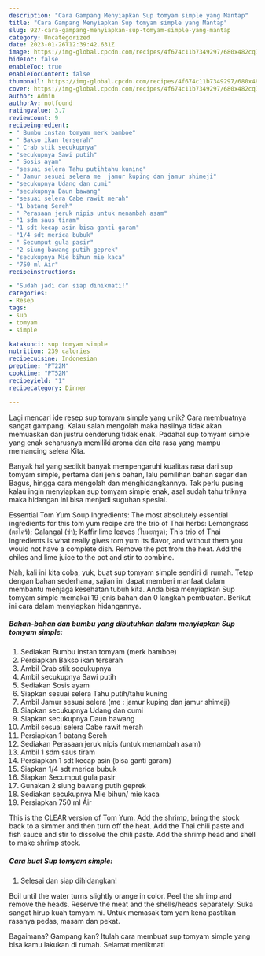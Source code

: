 ```yaml
---
description: "Cara Gampang Menyiapkan Sup tomyam simple yang Mantap"
title: "Cara Gampang Menyiapkan Sup tomyam simple yang Mantap"
slug: 927-cara-gampang-menyiapkan-sup-tomyam-simple-yang-mantap
category: Uncategorized
date: 2023-01-26T12:39:42.631Z
image: https://img-global.cpcdn.com/recipes/4f674c11b7349297/680x482cq70/sup-tomyam-simple-foto-resep-utama.jpg
hideToc: false
enableToc: true
enableTocContent: false
thumbnail: https://img-global.cpcdn.com/recipes/4f674c11b7349297/680x482cq70/sup-tomyam-simple-foto-resep-utama.jpg
cover: https://img-global.cpcdn.com/recipes/4f674c11b7349297/680x482cq70/sup-tomyam-simple-foto-resep-utama.jpg
author: Admin
authorAv: notfound
ratingvalue: 3.7
reviewcount: 9
recipeingredient:
- " Bumbu instan tomyam merk bamboe"
- " Bakso ikan terserah"
- " Crab stik secukupnya"
- "secukupnya Sawi putih"
- " Sosis ayam"
- "sesuai selera Tahu putihtahu kuning"
- " Jamur sesuai selera me  jamur kuping dan jamur shimeji"
- "secukupnya Udang dan cumi"
- "secukupnya Daun bawang"
- "sesuai selera Cabe rawit merah"
- "1 batang Sereh"
- " Perasaan jeruk nipis untuk menambah asam"
- "1 sdm saus tiram"
- "1 sdt kecap asin bisa ganti garam"
- "1/4 sdt merica bubuk"
- " Secumput gula pasir"
- "2 siung bawang putih geprek"
- "secukupnya Mie bihun mie kaca"
- "750 ml Air"
recipeinstructions:

- "Sudah jadi dan siap dinikmati!"
categories:
- Resep
tags:
- sup
- tomyam
- simple

katakunci: sup tomyam simple 
nutrition: 239 calories
recipecuisine: Indonesian
preptime: "PT22M"
cooktime: "PT52M"
recipeyield: "1"
recipecategory: Dinner

---
```





Lagi mencari ide resep sup tomyam simple yang unik? Cara membuatnya sangat gampang. Kalau salah mengolah maka hasilnya tidak akan memuaskan dan justru cenderung tidak enak. Padahal sup tomyam simple yang enak seharusnya memiliki aroma dan cita rasa yang mampu memancing selera Kita.





Banyak hal yang sedikit banyak mempengaruhi kualitas rasa dari sup tomyam simple, pertama dari jenis bahan, lalu pemilihan bahan segar dan Bagus, hingga cara mengolah dan menghidangkannya. Tak perlu pusing kalau ingin menyiapkan sup tomyam simple enak,      asal sudah tahu triknya maka hidangan ini bisa menjadi suguhan spesial.














Essential Tom Yum Soup Ingredients: The most absolutely essential ingredients for this tom yum recipe are the trio of Thai herbs: Lemongrass (ตะไคร้); Galangal (ข่า); Kaffir lime leaves (ใบมะกรูด); This trio of Thai ingredients is what really gives tom yum its flavor, and without them you would not have a complete dish. Remove the pot from the heat. Add the chiles and lime juice to the pot and stir to combine.






Nah, kali ini kita coba, yuk, buat sup tomyam simple sendiri di rumah. Tetap dengan bahan sederhana, sajian ini dapat memberi manfaat dalam membantu menjaga kesehatan tubuh kita. Anda bisa menyiapkan Sup tomyam simple memakai 19 jenis bahan dan 0 langkah pembuatan. Berikut ini cara dalam menyiapkan hidangannya.

<!--inarticleads1-->

##### Bahan-bahan dan bumbu yang dibutuhkan dalam menyiapkan Sup tomyam simple:

1. Sediakan  Bumbu instan tomyam (merk bamboe)
1. Persiapkan  Bakso ikan terserah
1. Ambil  Crab stik secukupnya
1. Ambil secukupnya Sawi putih
1. Sediakan  Sosis ayam
1. Siapkan sesuai selera Tahu putih/tahu kuning
1. Ambil  Jamur sesuai selera (me : jamur kuping dan jamur shimeji)
1. Siapkan secukupnya Udang dan cumi
1. Siapkan secukupnya Daun bawang
1. Ambil sesuai selera Cabe rawit merah
1. Persiapkan 1 batang Sereh
1. Sediakan  Perasaan jeruk nipis (untuk menambah asam)
1. Ambil 1 sdm saus tiram
1. Persiapkan 1 sdt kecap asin (bisa ganti garam)
1. Siapkan 1/4 sdt merica bubuk
1. Siapkan  Secumput gula pasir
1. Gunakan 2 siung bawang putih geprek
1. Sediakan secukupnya Mie bihun/ mie kaca
1. Persiapkan 750 ml Air


This is the CLEAR version of Tom Yum. Add the shrimp, bring the stock back to a simmer and then turn off the heat. Add the Thai chili paste and fish sauce and stir to dissolve the chili paste. Add the shrimp head and shell to make shrimp stock. 

<!--inarticleads2-->

##### Cara buat Sup tomyam simple:


1. Selesai dan siap dihidangkan!

Boil until the water turns slightly orange in color. Peel the shrimp and remove the heads. Reserve the meat and the shells/heads separately. Suka sangat hirup kuah tomyam ni. Untuk memasak tom yam kena pastikan rasanya pedas, masam dan pekat. 

Bagaimana? Gampang kan? Itulah cara membuat sup tomyam simple yang bisa kamu lakukan di rumah. Selamat menikmati
